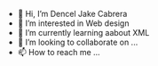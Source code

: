 - 👋 Hi, I’m Dencel Jake Cabrera
- 👀 I’m interested in Web design 
- 🌱 I’m currently learning aabout XML 
- 💞️ I’m looking to collaborate on ...
- 📫 How to reach me ...

<!---
Denceljake25/Denceljake25 is a ✨ special ✨ repository because its `README.md` (this file) appears on your GitHub profile.
You can click the Preview link to take a look at your changes.
--->
